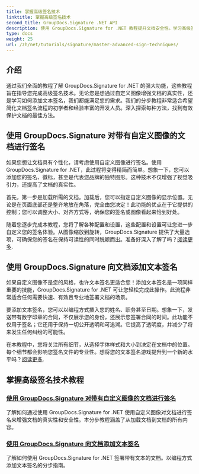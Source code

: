 ```yaml
---
title: 掌握高级签名技术
linktitle: 掌握高级签名技术
second_title: GroupDocs.Signature .NET API
description: 使用 GroupDocs.Signature for .NET 教程提升文档安全性。学习高级签名技术，从自定义图像到文本签名。
type: docs
weight: 25
url: /zh/net/tutorials/signature/master-advanced-sign-techniques/
---
```

## 介绍

通过我们全面的教程了解 GroupDocs.Signature for .NET 的强大功能，这些教程旨在指导您完成高级签名技术。无论您是想通过自定义图像增强文档的真实性，还是学习如何添加文本签名，我们都能满足您的需求。我们的分步教程非常适合希望简化文档签名流程的初学者和经验丰富的开发人员。深入探索每种方法，找到有效保护文档的最佳方法。 

## 使用 GroupDocs.Signature 对带有自定义图像的文档进行签名
如果您想让文档具有个性化，请考虑使用自定义图像进行签名。使用 GroupDocs.Signature for .NET，此过程将变得精简而简单。想象一下，您可以添加您的签名、徽标，甚至是代表您品牌的独特图形。这种技术不仅增强了视觉吸引力，还提高了文档的真实性。

首先，第一步是加载所需的文档。加载后，您可以指定自定义图像的显示位置。无论是在页面底部还是整齐地放在角落，完全由您决定！此功能的优点在于它提供的控制；您可以调整大小、对齐方式等，确保您的签名或图像看起来恰到好处。

随着您逐步完成本教程，您将了解各种配置和设置，这些配置和设置可让您进一步自定义您的签名体验。从图像缩放到旋转，GroupDocs.Signature 提供了大量选项，可确保您的签名在保持可读性的同时脱颖而出。准备好深入了解了吗？[阅读更多](./sign-documents-with-custom-image/).

## 使用 GroupDocs.Signature 向文档添加文本签名
如果自定义图像不是您的风格，也许文本签名更适合您！添加文本签名是一项同样重要的技能，GroupDocs.Signature for .NET 可让您轻松完成此操作。此流程非常适合任何需要快速、有效且专业地签署文档的场景。

要添加文本签名，您可以以编程方式插入您的姓名、职务甚至日期。想象一下，发送带有数字印章的合同，不仅展示您的身份，还展示您签署合同的时间。此功能不仅用于签名；它还用于保持一切公开透明和可追溯。它提高了透明度，并减少了将来发生任何纠纷的可能性。

在本教程中，您将关注所有细节，从选择字体样式和大小到决定在文档中的位置。每个细节都会影响您签名文件的专业性。想将您的文本签名游戏提升到一个新的水平吗？[阅读更多](./add-text-signatures-to-documents/).

## 掌握高级签名技术教程
### [使用 GroupDocs.Signature 对带有自定义图像的文档进行签名](./sign-documents-with-custom-image/)
了解如何通过使用 GroupDocs.Signature for .NET 使用自定义图像对文档进行签名来增强文档的真实性和安全性。本分步教程涵盖了从加载文档到文档的所有内容。
### [使用 GroupDocs.Signature 向文档添加文本签名](./add-text-signatures-to-documents/)
了解如何使用 GroupDocs.Signature for .NET 签署带有文本的文档。以编程方式添加文本签名的分步指南。